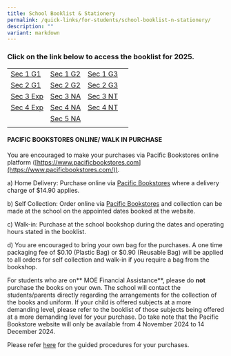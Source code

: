 ```yaml
---
title: School Booklist & Stationery
permalink: /quick-links/for-students/school-booklist-n-stationery/
description: ""
variant: markdown
---
```

### Click on the link below to access the booklist for **2025**.


|  |  |  |  |
| -------- | -------- | -------- | -------- |
| [Sec 1 G1](/files/S1_G1.pdf) | [Sec 1 G2](/files/S1_G2.pdf) | [Sec 1 G3](/files/S1_G3.pdf) |  |
| [Sec 2 G1](/files/S2_G1.pdf) | [Sec 2 G2](/files/S2_G2.pdf) | [Sec 2 G3](/files/S2_G3.pdf) |  |
| [Sec 3 Exp](/files/S3_EXP.pdf) | [Sec 3 NA](/files/S3_NA.pdf) | [Sec 3 NT](/files/S3_NT.pdf) | 
| [Sec 4 Exp](/files/S4_EXP.pdf)| [Sec 4 NA](/files/S4_NA.pdf) | [Sec 4 NT](/files/S4_NT.pdf) |
| | [Sec 5 NA](/files/S5_NA.pdf)
| | | |

#### PACIFIC BOOKSTORES ONLINE/ WALK IN PURCHASE

You are encouraged to make your purchases via Pacific Bookstores online platform ([https://www.pacificbookstores.com](https://www.pacificbookstores.com/)).

a) Home Delivery: Purchase online via [Pacific Bookstores](https://www.pacificbookstores.com/) where a delivery charge of $14.90 applies.

b) Self Collection: Order online via [Pacific Bookstores](https://www.pacificbookstores.com/) and collection can be made at the school on the appointed dates booked at the website.

c) Walk-in: Purchase at the school bookshop during the dates and operating hours stated in the booklist.

d) You are encouraged to bring your own bag for the purchases. A one time packaging fee of $0.10 (Plastic Bag) or $0.90 (Reusable Bag) will be applied to all orders for self collection and walk-in if you require a bag from the bookshop. 

For students who are on** MOE Financial Assistance**, please do **not** purchase the books on your own. The school will contact the students/parents directly regarding the arrangements for the collection of the books and uniform.
If your child is offered subjects at a more demanding level, please refer to the booklist of those subjects being offered at a more demanding level for your purchase.
Do take note that the Pacific Bookstore website will only be available from 4 November 2024 to 14 December 2024.

Please refer [here](/files/user%20guide%20for%20online%20purchase%20of%20school%20textbooks%202024.pdf) for the guided procedures for your purchases.